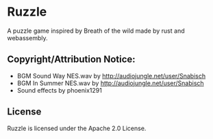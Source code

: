 # Ruzzle

A puzzle game inspired by Breath of the wild made by rust and webassembly.

## Copyright/Attribution Notice:

* BGM Sound Way NES.wav by http://audiojungle.net/user/Snabisch
* BGM In Summer NES.wav by http://audiojungle.net/user/Snabisch
* Sound effects by phoenix1291

## License
Ruzzle is licensed under the Apache 2.0 License.